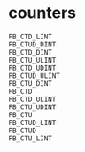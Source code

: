 # counters

```{toctree}
FB_CTD_LINT
FB_CTUD_DINT
FB_CTD_DINT
FB_CTU_ULINT
FB_CTD_UDINT
FB_CTUD_ULINT
FB_CTU_DINT
FB_CTD
FB_CTD_ULINT
FB_CTU_UDINT
FB_CTU
FB_CTUD_LINT
FB_CTUD
FB_CTU_LINT
```
